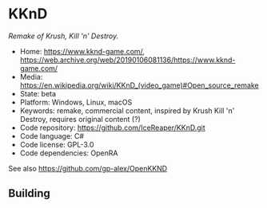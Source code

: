 # KKnD

_Remake of Krush, Kill 'n' Destroy._

- Home: https://www.kknd-game.com/, https://web.archive.org/web/20190106081136/https://www.kknd-game.com/
- Media: <https://en.wikipedia.org/wiki/KKnD_(video_game)#Open_source_remake>
- State: beta
- Platform: Windows, Linux, macOS
- Keywords: remake, commercial content, inspired by Krush Kill 'n' Destroy, requires original content (?)
- Code repository: https://github.com/IceReaper/KKnD.git
- Code language: C#
- Code license: GPL-3.0
- Code dependencies: OpenRA

See also https://github.com/gp-alex/OpenKKND

## Building
